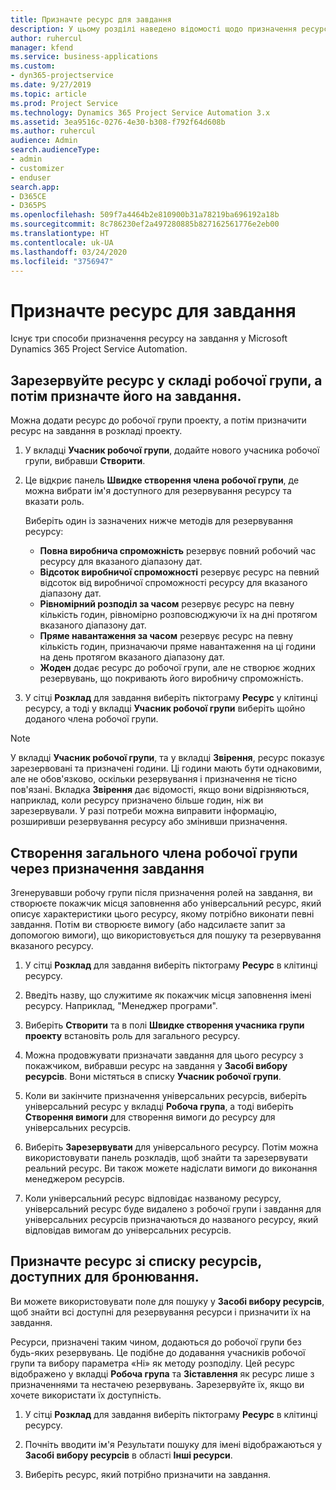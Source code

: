 ```yaml
---
title: Призначте ресурс для завдання
description: У цьому розділі наведено відомості щодо призначення ресурсів до завдання.
author: ruhercul
manager: kfend
ms.service: business-applications
ms.custom:
- dyn365-projectservice
ms.date: 9/27/2019
ms.topic: article
ms.prod: Project Service
ms.technology: Dynamics 365 Project Service Automation 3.x
ms.assetid: 3ea9516c-0276-4e30-b308-f792f64d608b
ms.author: ruhercul
audience: Admin
search.audienceType:
- admin
- customizer
- enduser
search.app:
- D365CE
- D365PS
ms.openlocfilehash: 509f7a4464b2e810900b31a78219ba696192a18b
ms.sourcegitcommit: 8c786230ef2a497280885b827162561776e2eb00
ms.translationtype: HT
ms.contentlocale: uk-UA
ms.lasthandoff: 03/24/2020
ms.locfileid: "3756947"
---
```

# <a name="assign-a-resource-to-a-task"></a>Призначте ресурс для завдання

Існує три способи призначення ресурсу на завдання у Microsoft Dynamics 365 Project Service Automation.

## <a name="book-a-resource-as-a-team-member-and-then-assign-the-resource-to-a-task"></a>Зарезервуйте ресурс у складі робочої групи, а потім призначте його на завдання.

Можна додати ресурс до робочої групи проекту, а потім призначити ресурс на завдання в розкладі проекту.

1. У вкладці **Учасник робочої групи**, додайте нового учасника робочої групи, вибравши **Створити**. 

2. Це відкриє панель **Швидке створення члена робочої групи**, де можна вибрати ім'я доступного для резервування ресурсу та вказати роль. 

    Виберіть один із зазначених нижче методів для резервування ресурсу:

    - **Повна виробнича спроможність** резервує повний робочий час ресурсу для вказаного діапазону дат.
    - **Відсоток виробничої спроможності** резервує ресурс на певний відсоток від виробничої спроможності ресурсу для вказаного діапазону дат.
    - **Рівномірний розподіл за часом** резервує ресурс на певну кількість годин, рівномірно розповсюджуючи їх на дні протягом вказаного діапазону дат.
    - **Пряме навантаження за часом** резервує ресурс на певну кількість годин, призначаючи пряме навантаження на ці години на день протягом вказаного діапазону дат.
    - **Жоден** додає ресурс до робочої групи, але не створює жодних резервувань, що покривають його виробничу спроможність.

3. У сітці **Розклад** для завдання виберіть піктограму **Ресурс** у клітинці ресурсу, а тоді у вкладці **Учасник робочої групи** виберіть щойно доданого члена робочої групи. 

> [!NOTE]
> У вкладці **Учасник робочої групи**, та у вкладці **Звірення**, ресурс показує зарезервовані та призначені години. Ці години мають бути однаковими, але не обов'язково, оскільки резервування і призначення не тісно пов'язані. Вкладка **Звірення** дає відомості, якщо вони відрізняються, наприклад, коли ресурсу призначено більше годин, ніж ви зарезервували. У разі потреби можна виправити інформацію, розширивши резервування ресурсу або змінивши призначення.

## <a name="create-a-generic-team-member-through-task-assignment"></a>Створення загального члена робочої групи через призначення завдання

Згенерувавши робочу групи після призначення ролей на завдання, ви створюєте покажчик місця заповнення або універсальний ресурс, який описує характеристики цього ресурсу, якому потрібно виконати певні завдання. Потім ви створюєте вимогу (або надсилаєте запит за допомогою вимоги), що використовується для пошуку та резервування вказаного ресурсу.

1. У сітці **Розклад** для завдання виберіть піктограму **Ресурс** в клітинці ресурсу.

2. Введіть назву, що служитиме як покажчик місця заповнення імені ресурсу. Наприклад, "Менеджер програми".

3. Виберіть **Створити** та в полі **Швидке створення учасника групи проекту** встановіть роль для загального ресурсу.

4. Можна продовжувати призначати завдання для цього ресурсу з покажчиком, вибравши ресурс на завдання у **Засобі вибору ресурсів**. Вони містяться в списку **Учасник робочої групи**.

5. Коли ви закінчите призначення універсальних ресурсів, виберіть універсальний ресурс у вкладці **Робоча група**, а тоді виберіть **Створення вимоги** для створення вимоги до ресурсу для універсальних ресурсів.

6. Виберіть **Зарезервувати** для універсального ресурсу. Потім можна використовувати панель розкладів, щоб знайти та зарезервувати реальний ресурс. Ви також можете надіслати вимоги до виконання менеджером ресурсів.

7. Коли універсальний ресурс відповідає названому ресурсу, універсальний ресурс буде видалено з робочої групи і завдання для універсальних ресурсів призначаються до названого ресурсу, який відповідав вимогам до універсальних ресурсів.

## <a name="assign-a-named-resource-from-the-list-of-all-bookable-resources"></a>Призначте ресурс зі списку ресурсів, доступних для бронювання.

Ви можете використовувати поле для пошуку у **Засобі вибору ресурсів**, щоб знайти всі доступні для резервування ресурси і призначити їх на завдання.

Ресурси, призначені таким чином, додаються до робочої групи без будь-яких резервувань. Це подібне до додавання учасників робочої групи та вибору параметра «Ні» як методу розподілу. Цей ресурс відображено у вкладці **Робоча група** та **Зіставлення** як ресурс лише з призначеннями та нестачею резервувань. Зарезервуйте їх, якщо ви хочете використати їх доступність.

1. У сітці **Розклад** для завдання виберіть піктограму **Ресурс** в клітинці ресурсу.

2. Почніть вводити ім'я Результати пошуку для імені відображаються у **Засобі вибору ресурсів** в області **Інші ресурси**.

3. Виберіть ресурс, який потрібно призначити на завдання.

